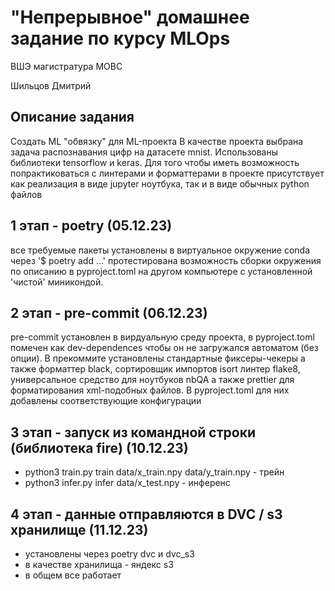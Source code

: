 # "Непрерывное" домашнее задание по курсу MLOps

ВШЭ магистратура МОВС

Шильцов Дмитрий

## Описание задания

Создать ML "обвязку" для ML-проекта В качестве проекта выбрана задача
распознавания цифр на датасете mnist. Использованы библиотеки tensorflow и
keras. Для того чтобы иметь возможность попрактиковаться с линтерами и
форматтерами в проекте присутствует как реализация в виде jupyter ноутбука, так
и в виде обычных python файлов

## 1 этап - poetry (05.12.23)

все требуемые пакеты установлены в виртуальное окружение conda через '$ poetry
add ...' протестирована возможность сборки окружения по описанию в
pyproject.toml на другом компьютере с установленной 'чистой' миникондой.

## 2 этап - pre-commit (06.12.23)

pre-commit установлен в вирдуальную среду проекта, в pyproject.toml помечен как
dev-dependences чтобы он не загружался автоматом (без опции). В прекоммите
установлены стандартные фиксеры-чекеры а также форматтер black, сортировщик
импортов isort линтер flake8, универсальное средство для ноутбуков nbQA а также
prettier для форматирования xml-подобных файлов. В pyproject.toml для них
добавлены соответствующие конфигурации

## 3 этап - запуск из командной строки (библиотека fire) (10.12.23)

- python3 train.py train data/x_train.npy data/y_train.npy - трейн
- python3 infer.py infer data/x_test.npy - инференс

## 4 этап - данные отправляются в DVC / s3 хранилище (11.12.23)

- установлены через poetry dvc и dvc_s3
- в качестве хранилища - яндекс s3
- в общем все работает
